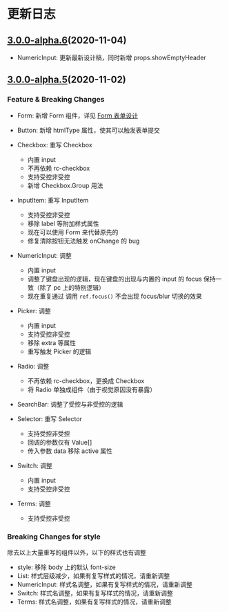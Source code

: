 # 更新日志

## [3.0.0-alpha.6](https://github.com/ant-design/ant-design-mobile/compare/v3.0.0-alpha.5...v3.0.0-alpha.6)(2020-11-04)
* NumericInput: 更新最新设计稿，同时新增 props.showEmptyHeader

## [3.0.0-alpha.5](https://github.com/ant-design/ant-design-mobile/compare/v3.0.0-alpha.4...v3.0.0-alpha.5)(2020-11-02)

### Feature & Breaking Changes
* Form: 新增 Form 组件，详见 [Form 表单设计](../wiki/form)

* Button: 新增 htmlType 属性，使其可以触发表单提交

* Checkbox: 重写 Checkbox
  * 内置 input
  * 不再依赖 rc-checkbox
  * 支持受控非受控
  * 新增 Checkbox.Group 用法

* InputItem: 重写 InputItem
  * 支持受控非受控
  * 移除 label 等附加样式属性
  * 现在可以使用 Form 来代替原先的
  * 修复清除按钮无法触发 onChange 的 bug

* NumericInput: 调整
  * 内置 input
  * 调整了键盘出现的逻辑，现在键盘的出现与内置的 input 的 focus 保持一致（除了 pc 上的特别逻辑）
  * 现在重复通过 调用 `ref.focus()` 不会出现 focus/blur 切换的效果

* Picker: 调整
  * 内置 input
  * 支持受控非受控
  * 移除 extra 等属性
  * 重写触发 Picker 的逻辑

* Radio: 调整
  * 不再依赖 rc-checkbox，更换成 Checkbox
  * 将 Radio 单独成组件（由于视觉原因没有暴露）

* SearchBar: 调整了受控与非受控的逻辑

* Selector: 重写 Selector
  * 支持受控非受控
  * 回调的参数仅有 Value[]
  * 传入参数 data 移除 active 属性

* Switch: 调整
  * 内置 input
  * 支持受控非受控

* Terms: 调整
  * 支持受控非受控

### Breaking Changes for style
除去以上大量重写的组件以外，以下的样式也有调整
* style: 移除 body 上的默认 font-size
* List: 样式层级减少，如果有复写样式的情况，请重新调整
* NumericInput: 样式名调整，如果有复写样式的情况，请重新调整
* Switch: 样式名调整，如果有复写样式的情况，请重新调整
* Terms: 样式名调整，如果有复写样式的情况，请重新调整
